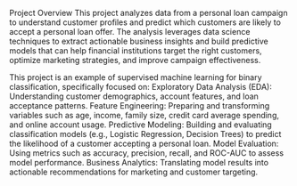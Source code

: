Project Overview
This project analyzes data from a personal loan campaign to understand customer profiles and predict which customers are likely to accept a personal loan offer.
The analysis leverages data science techniques to extract actionable business insights and build predictive models that can help financial institutions
target the right customers, optimize marketing strategies, and improve campaign effectiveness.

This project is an example of supervised machine learning for binary classification, specifically focused on:
Exploratory Data Analysis (EDA): Understanding customer demographics, account features, and loan acceptance patterns.
Feature Engineering: Preparing and transforming variables such as age, income, family size, credit card average spending, and online account usage.
Predictive Modeling: Building and evaluating classification models (e.g., Logistic Regression, Decision Trees) to predict the likelihood of a customer accepting a personal loan.
Model Evaluation: Using metrics such as accuracy, precision, recall, and ROC-AUC to assess model performance.
Business Analytics: Translating model results into actionable recommendations for marketing and customer targeting.

